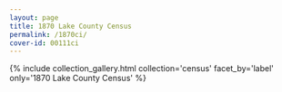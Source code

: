 ```yaml
---
layout: page
title: 1870 Lake County Census
permalink: /1870ci/
cover-id: 00111ci
---
```


{% include collection_gallery.html collection='census' facet_by='label' only='1870 Lake County Census' %}
